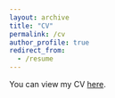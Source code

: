 ```yaml
---
layout: archive
title: "CV"
permalink: /cv
author_profile: true
redirect_from:
  - /resume
---
```


You can view my CV [here](file:///files/CV_ThanhLe_May2024.pdf).
